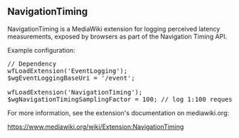 NavigationTiming
----------------

NavigationTiming is a MediaWiki extension for logging perceived latency
measurements, exposed by browsers as part of the Navigation Timing API.

Example configuration:

<pre lang="php">
// Dependency
wfLoadExtension('EventLogging');
$wgEventLoggingBaseUri = '/event';

wfLoadExtension('NavigationTiming');
$wgNavigationTimingSamplingFactor = 100; // log 1:100 requests
</pre>

For more information, see the extension's documentation on mediawiki.org:

https://www.mediawiki.org/wiki/Extension:NavigationTiming
